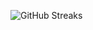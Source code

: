 ![GitHub Streaks](https://github-streaks-mqc9.onrender.com/streak/happilli/image?theme=midnight&cache_bust=1742902752)
